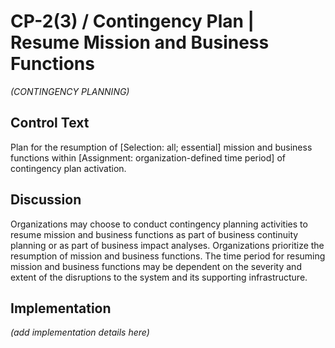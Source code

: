 # CP-2(3) / Contingency Plan | Resume Mission and Business Functions

_(CONTINGENCY PLANNING)_

## Control Text

Plan for the resumption of [Selection: all; essential] mission and business functions within [Assignment: organization-defined time period] of contingency plan activation.

## Discussion

Organizations may choose to conduct contingency planning activities to resume mission and business functions as part of business continuity planning or as part of business impact analyses. Organizations prioritize the resumption of mission and business functions. The time period for resuming mission and business functions may be dependent on the severity and extent of the disruptions to the system and its supporting infrastructure.

## Implementation

_(add implementation details here)_